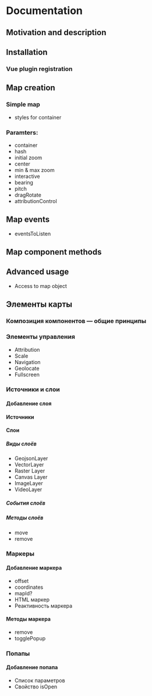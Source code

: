 # Documentation
## Motivation and description
## Installation
### Vue plugin registration
## Map creation
### Simple map
* styles for container
### Paramters:
* container
* hash
* initial zoom
* center
* min & max zoom
* interactive
* bearing
* pitch
* dragRotate
* attributionControl
## Map events
* eventsToListen
## Map component methods
## Advanced usage
* Access to map object
## Элементы карты
### Композиция компонентов — общие принципы
### Элементы управления
* Attribution
* Scale
* Navigation
* Geolocate
* Fullscreen
### Источники и слои
#### Добавление слоя
#### Источники
#### Слои
##### Виды слоёв
* GeojsonLayer
* VectorLayer
* Raster Layer
* Canvas Layer
* ImageLayer
* VideoLayer
##### События слоёв
##### Методы слоёв
* move
* remove
### Маркеры
#### Добавление маркера
* offset
* coordinates
* mapId?
* HTML маркер
* Реактивность маркера
#### Методы маркера
* remove
* togglePopup
### Попапы
#### Добавление попапа
* Список параметров
* Cвойство isOpen

